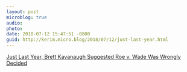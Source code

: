 ```yaml
---
layout: post
microblog: true
audio: 
photo: 
date: 2018-07-12 15:47:51 -0800
guid: http://kerim.micro.blog/2018/07/12/just-last-year.html
---
```

[Just Last Year, Brett Kavanaugh Suggested Roe v. Wade Was Wrongly Decided](https://www.thedailybeast.com/just-last-year-brett-kavanaugh-suggested-roe-v-wade-was-wrongly-decided)
